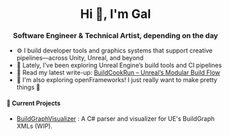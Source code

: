 <h1 align="center">Hi 👋, I'm Gal</h1>
<h3 align="center">Software Engineer & Technical Artist, depending on the day</h3>

- ⚙️ I build developer tools and graphics systems that support creative pipelines—across Unity, Unreal, and beyond
- 🧪 Lately, I’ve been exploring Unreal Engine’s build tools and CI pipelines
- 📘 Read my latest write-up: [BuildCookRun – Unreal’s Modular Build Flow](https://galzemach-dev.netlify.app/blog/buildcookrun-command/)
- 🌱 I'm also exploring openFrameworks! I just really want to make pretty things 🤤


<h4 align="left">🔧 Current Projects</h4>

- [BuildGraphVisualizer](https://github.com/gal-zemach/BuildGraphVisualizer) : A C# parser and visualizer for UE's BuildGraph XMLs (WIP). 

<!--
**gal-zemach/gal-zemach** is a ✨ _special_ ✨ repository because its `README.md` (this file) appears on your GitHub profile.

Here are some ideas to get you started:

- 🔭 I’m currently working on ...
- 🌱 I’m currently learning ...
- 👯 I’m looking to collaborate on ...
- 🤔 I’m looking for help with ...
- 💬 Ask me about ...
- 📫 How to reach me: ...
- 😄 Pronouns: ...
- ⚡ Fun fact: ...
-->
